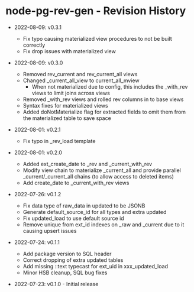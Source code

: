 # node-pg-rev-gen - Revision History

- 2022-08-09: v0.3.1
  - Fix typo causing materialized view procedures to not be built correctly
  - Fix drop issues with materialized view

- 2022-08-09: v0.3.0
  - Removed rev_current and rev_current_all views
  - Changed _current_all_view to current_all_mview
    -  When not materialized due to config, this includes the _with_rev views to limit joins across views
  - Removed _with_rev views and rolled rev columns in to base views
  - Syntax fixes for materialized views
  - Added doNotMaterialize flag for extracted fields to omit them from the materialized table to save space

- 2022-08-01: v0.2.1
  - Fix typo in _rev_load template

- 2022-08-01: v0.2.0
  - Added ext_create_date to _rev and _current_with_rev
  - Modify view chain to materialize _current_all and provide parallel _current/_current_all chains (to allow access to deleted items)
  - Add create_date to _current_with_rev views

- 2022-07-26: v0.1.2
  - Fix data type of raw_data in updated to be JSONB
  - Generate default_source_id for all types and extra updated
  - Fix updated_load to use default source id
  - Remove unique from ext_id indexes on _raw and _current due to it causing upsert issues

- 2022-07-24: v0.1.1
  - Add package version to SQL header
  - Correct dropping of extra updated tables
  - Add missing ::text typecast for ext_uid in xxx_updated_load
  - Minor HSB cleanup, SQL bug fixes

- 2022-07-23: v0.1.0 - Initial release
